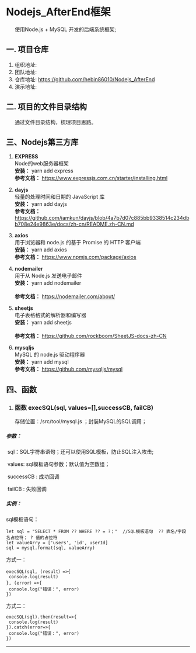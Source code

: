 
# Nodejs_AfterEnd框架
&nbsp;&nbsp;&nbsp;&nbsp;&nbsp;&nbsp;使用Node.js + MySQL 开发的后端系统框架;
## 一. 项目仓库
1. 组织地址: 
2. 团队地址: 
3. 仓库地址: https://github.com/hebin86010/Nodejs_AfterEnd
4. 演示地址: 
## 二. 项目的文件目录结构
&nbsp;&nbsp;&nbsp;&nbsp;&nbsp;&nbsp;通过文件目录结构，梳理项目思路。
## 三、Nodejs第三方库
1.  **EXPRESS** <br/>
      	Node的web服务器框架   
      	 **安装：**      yarn add express    
      	**参考文档：**  https://www.expressjs.com.cn/starter/installing.html 
   
2.  **dayjs** <br/>
            轻量的处理时间和日期的 JavaScript 库
       <br/> **安装：** yarn add dayjs
          <br/> **参考文档：** https://github.com/iamkun/dayjs/blob/4a7b7d07c885bb9338514c234dbb708e24e9863e/docs/zh-cn/README.zh-CN.md
   
3.  **axios** <br/>
      	用于浏览器和 node.js 的基于 Promise 的 HTTP 客户端
       <br/> **安装：** yarn add axios	
	 <br/> **参考文档：** https://www.npmjs.com/package/axios

4. **nodemailer** <br/>
           用于从 Node.js 发送电子邮件
       <br/> **安装：** yarn add nodemailer	
	 <br/> **参考文档：** https://nodemailer.com/about/
				
5.  **sheetjs**  <br/>
      	电子表格格式的解析器和编写器
       <br/> **安装：** yarn add sheetjs	
	 <br/> **参考文档：** https://github.com/rockboom/SheetJS-docs-zh-CN
   
6.  **mysqljs**  <br/>
      	MySQL 的 node.js 驱动程序器
       <br/> **安装：** yarn add mysql	
	 <br/> **参考文档：** https://github.com/mysqljs/mysql
   
	
## 四、函数

  1. <h3> 函数 execSQL(sql, values=[],successCB, failCB)  </h3>
  		 存储位置：/src/tool/mysql.js ；封装MySQL的SQL调用；
<h5>参数：</h5>

   ​			sql：SQL字符串语句；还可以使用SQL模板，防止SQL注入攻击;

   ​			values: sql模板语句参数；默认值为空数组；

   ​			successCB : 成功回调

   ​			failCB : 失败回调
 <h5>实例：</h5>

   sql模板语句：

   ```
   let sql = "SELECT * FROM ?? WHERE ?? = ?；"  //SQL模板语句  ?? 表名/字段名占位符； ? 值的占位符
   let valueArry = ['users', 'id', userId]
   sql = mysql.format(sql, valueArry)
   ```


   方式一：

   ```
   execSQL(sql, (result）=>{
   	console.log(result)
   }, (error）=>{
   	console.log("错误：", error)
   })
   ```
   方式二：

   ```
   execSQL(sql).then(result=>{
   	console.log(result)
   }).catch(error=>{
   	console.log("错误：", error)
   }) 
```
---
